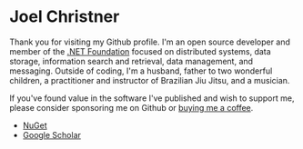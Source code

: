 # Joel Christner

Thank you for visiting my Github profile.  I'm an open source developer and member of the [.NET Foundation](https://dotnetfoundation.org/) focused on distributed systems, data storage, information search and retrieval, data management, and messaging.  Outside of coding, I'm a husband, father to two wonderful children, a practitioner and instructor of Brazilian Jiu Jitsu, and a musician.

If you've found value in the software I've published and wish to support me, please consider sponsoring me on Github or [buying me a coffee](https://www.buymeacoffee.com/joelchristner).

- [NuGet](https://www.nuget.org/profiles/jchristn)
- [Google Scholar](https://scholar.google.com/citations?user=Yg_E8dcAAAAJ&hl=en&oi=ao)

